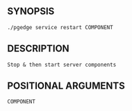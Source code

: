 ## SYNOPSIS
    ./pgedge service restart COMPONENT
 
## DESCRIPTION
    Stop & then start server components
 
## POSITIONAL ARGUMENTS
    COMPONENT
